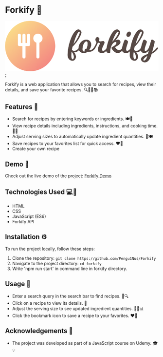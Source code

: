 # Forkify 🍴

![Forkify](src/img/logo.png);

Forkify is a web application that allows you to search for recipes, view their details, and save your favorite recipes. 🔍👩‍🍳📚

## Features 🌟

- Search for recipes by entering keywords or ingredients. 🍽️🔎
- View recipe details including ingredients, instructions, and cooking time. 📝⏰
- Adjust serving sizes to automatically update ingredient quantities. 🧮🍽️
- Save recipes to your favorites list for quick access. ❤️📌
- Create your own recipe

## Demo 🎥

Check out the live demo of the project: [Forkify Demo](https://forkify-zulfat.netlify.app/)

## Technologies Used 💻🔧

- HTML
- CSS
- JavaScript (ES6)
- Forkify API

## Installation ⚙️

To run the project locally, follow these steps:

1. Clone the repository: `git clone https://github.com/Pengu1Nus/Forkify`
2. Navigate to the project directory: `cd forkify`
3. Write 'npm run start' in command line in forkify directory.

## Usage 🍳

- Enter a search query in the search bar to find recipes. 🍲🔍
- Click on a recipe to view its details. 📑
- Adjust the serving size to see updated ingredient quantities. 🧑‍🍳📊
- Click the bookmark icon to save a recipe to your favorites. ❤️📌


## Acknowledgements 🙏

- The project was developed as part of a JavaScript course on Udemy. 🎓💡

